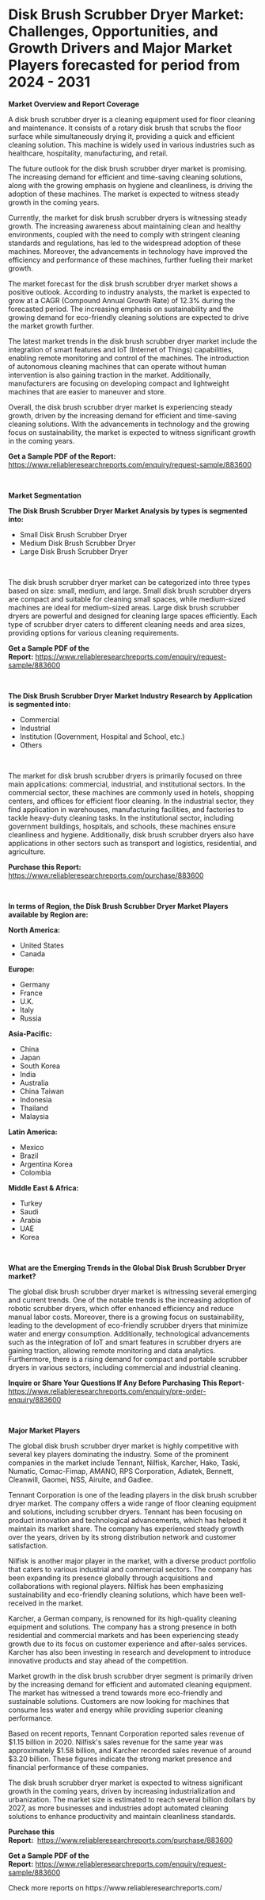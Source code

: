 <p><h1>Disk Brush Scrubber Dryer Market: Challenges, Opportunities, and Growth Drivers and Major Market Players forecasted for period from 2024 - 2031</h1></p><p><strong>Market Overview and Report Coverage</strong></p>
<p><p>A disk brush scrubber dryer is a cleaning equipment used for floor cleaning and maintenance. It consists of a rotary disk brush that scrubs the floor surface while simultaneously drying it, providing a quick and efficient cleaning solution. This machine is widely used in various industries such as healthcare, hospitality, manufacturing, and retail.</p><p>The future outlook for the disk brush scrubber dryer market is promising. The increasing demand for efficient and time-saving cleaning solutions, along with the growing emphasis on hygiene and cleanliness, is driving the adoption of these machines. The market is expected to witness steady growth in the coming years.</p><p>Currently, the market for disk brush scrubber dryers is witnessing steady growth. The increasing awareness about maintaining clean and healthy environments, coupled with the need to comply with stringent cleaning standards and regulations, has led to the widespread adoption of these machines. Moreover, the advancements in technology have improved the efficiency and performance of these machines, further fueling their market growth.</p><p>The market forecast for the disk brush scrubber dryer market shows a positive outlook. According to industry analysts, the market is expected to grow at a CAGR (Compound Annual Growth Rate) of 12.3% during the forecasted period. The increasing emphasis on sustainability and the growing demand for eco-friendly cleaning solutions are expected to drive the market growth further.</p><p>The latest market trends in the disk brush scrubber dryer market include the integration of smart features and IoT (Internet of Things) capabilities, enabling remote monitoring and control of the machines. The introduction of autonomous cleaning machines that can operate without human intervention is also gaining traction in the market. Additionally, manufacturers are focusing on developing compact and lightweight machines that are easier to maneuver and store.</p><p>Overall, the disk brush scrubber dryer market is experiencing steady growth, driven by the increasing demand for efficient and time-saving cleaning solutions. With the advancements in technology and the growing focus on sustainability, the market is expected to witness significant growth in the coming years.</p></p>
<p><strong>Get a Sample PDF of the Report:</strong> <a href="https://www.reliableresearchreports.com/enquiry/request-sample/883600">https://www.reliableresearchreports.com/enquiry/request-sample/883600</a></p>
<p>&nbsp;</p>
<p><strong>Market Segmentation</strong></p>
<p><strong>The Disk Brush Scrubber Dryer Market Analysis by types is segmented into:</strong></p>
<p><ul><li>Small Disk Brush Scrubber Dryer</li><li>Medium Disk Brush Scrubber Dryer</li><li>Large Disk Brush Scrubber Dryer</li></ul></p>
<p>&nbsp;</p>
<p><p>The disk brush scrubber dryer market can be categorized into three types based on size: small, medium, and large. Small disk brush scrubber dryers are compact and suitable for cleaning small spaces, while medium-sized machines are ideal for medium-sized areas. Large disk brush scrubber dryers are powerful and designed for cleaning large spaces efficiently. Each type of scrubber dryer caters to different cleaning needs and area sizes, providing options for various cleaning requirements.</p></p>
<p><strong>Get a Sample PDF of the Report:</strong>&nbsp;<a href="https://www.reliableresearchreports.com/enquiry/request-sample/883600">https://www.reliableresearchreports.com/enquiry/request-sample/883600</a></p>
<p>&nbsp;</p>
<p><strong>The Disk Brush Scrubber Dryer Market Industry Research by Application is segmented into:</strong></p>
<p><ul><li>Commercial</li><li>Industrial</li><li>Institution (Government, Hospital and School, etc.)</li><li>Others</li></ul></p>
<p>&nbsp;</p>
<p><p>The market for disk brush scrubber dryers is primarily focused on three main applications: commercial, industrial, and institutional sectors. In the commercial sector, these machines are commonly used in hotels, shopping centers, and offices for efficient floor cleaning. In the industrial sector, they find application in warehouses, manufacturing facilities, and factories to tackle heavy-duty cleaning tasks. In the institutional sector, including government buildings, hospitals, and schools, these machines ensure cleanliness and hygiene. Additionally, disk brush scrubber dryers also have applications in other sectors such as transport and logistics, residential, and agriculture.</p></p>
<p><strong>Purchase this Report:</strong>&nbsp; <a href="https://www.reliableresearchreports.com/purchase/883600">https://www.reliableresearchreports.com/purchase/883600</a></p>
<p>&nbsp;</p>
<p><strong>In terms of Region, the Disk Brush Scrubber Dryer Market Players available by Region are:</strong></p>
<p>
    <p> <strong> North America: </strong>
        <ul>
            <li>United States</li>
            <li>Canada</li>
        </ul>
        </p> 
    <p> <strong> Europe: </strong>
        <ul>
            <li>Germany</li>
            <li>France</li>
            <li>U.K.</li>
            <li>Italy</li>
            <li>Russia</li>
        </ul>
        </p> 
    <p> <strong> Asia-Pacific: </strong>
        <ul>
            <li>China</li>
            <li>Japan</li>
            <li>South Korea</li>
            <li>India</li>
            <li>Australia</li>
            <li>China Taiwan</li>
            <li>Indonesia</li>
            <li>Thailand</li>
            <li>Malaysia</li>
        </ul>
        </p> 
    <p> <strong> Latin America: </strong>
        <ul>
            <li>Mexico</li>
            <li>Brazil</li>
            <li>Argentina Korea</li>
            <li>Colombia</li>
        </ul>
        </p> 
    <p> <strong> Middle East & Africa: </strong>
        <ul>
            <li>Turkey</li>
            <li>Saudi</li>
            <li>Arabia</li>
            <li>UAE</li>
            <li>Korea</li>
        </ul>
    </p>
    </p>
<p>&nbsp;</p>
<p><strong>What are the Emerging Trends in the Global Disk Brush Scrubber Dryer market?</strong></p>
<p><p>The global disk brush scrubber dryer market is witnessing several emerging and current trends. One of the notable trends is the increasing adoption of robotic scrubber dryers, which offer enhanced efficiency and reduce manual labor costs. Moreover, there is a growing focus on sustainability, leading to the development of eco-friendly scrubber dryers that minimize water and energy consumption. Additionally, technological advancements such as the integration of IoT and smart features in scrubber dryers are gaining traction, allowing remote monitoring and data analytics. Furthermore, there is a rising demand for compact and portable scrubber dryers in various sectors, including commercial and industrial cleaning.</p></p>
<p><strong>Inquire or Share Your Questions If Any Before Purchasing This Report</strong>- <a href="https://www.reliableresearchreports.com/enquiry/pre-order-enquiry/883600">https://www.reliableresearchreports.com/enquiry/pre-order-enquiry/883600</a></p>
<p>&nbsp;</p>
<p><strong>Major Market Players</strong></p>
<p><p>The global disk brush scrubber dryer market is highly competitive with several key players dominating the industry. Some of the prominent companies in the market include Tennant, Nilfisk, Karcher, Hako, Taski, Numatic, Comac-Fimap, AMANO, RPS Corporation, Adiatek, Bennett, Cleanwill, Gaomei, NSS, Airuite, and Gadlee.</p><p>Tennant Corporation is one of the leading players in the disk brush scrubber dryer market. The company offers a wide range of floor cleaning equipment and solutions, including scrubber dryers. Tennant has been focusing on product innovation and technological advancements, which has helped it maintain its market share. The company has experienced steady growth over the years, driven by its strong distribution network and customer satisfaction.</p><p>Nilfisk is another major player in the market, with a diverse product portfolio that caters to various industrial and commercial sectors. The company has been expanding its presence globally through acquisitions and collaborations with regional players. Nilfisk has been emphasizing sustainability and eco-friendly cleaning solutions, which have been well-received in the market.</p><p>Karcher, a German company, is renowned for its high-quality cleaning equipment and solutions. The company has a strong presence in both residential and commercial markets and has been experiencing steady growth due to its focus on customer experience and after-sales services. Karcher has also been investing in research and development to introduce innovative products and stay ahead of the competition.</p><p>Market growth in the disk brush scrubber dryer segment is primarily driven by the increasing demand for efficient and automated cleaning equipment. The market has witnessed a trend towards more eco-friendly and sustainable solutions. Customers are now looking for machines that consume less water and energy while providing superior cleaning performance.</p><p>Based on recent reports, Tennant Corporation reported sales revenue of $1.15 billion in 2020. Nilfisk's sales revenue for the same year was approximately $1.58 billion, and Karcher recorded sales revenue of around $3.20 billion. These figures indicate the strong market presence and financial performance of these companies.</p><p>The disk brush scrubber dryer market is expected to witness significant growth in the coming years, driven by increasing industrialization and urbanization. The market size is estimated to reach several billion dollars by 2027, as more businesses and industries adopt automated cleaning solutions to enhance productivity and maintain cleanliness standards.</p></p>
<p><strong>Purchase this Report:</strong>&nbsp;&nbsp;<a href="https://www.reliableresearchreports.com/purchase/883600">https://www.reliableresearchreports.com/purchase/883600</a></p>
<p></p>
<p><strong>Get a Sample PDF of the Report:</strong>&nbsp;<a href="https://www.reliableresearchreports.com/enquiry/request-sample/883600">https://www.reliableresearchreports.com/enquiry/request-sample/883600</a></p>
<p>Check more reports on https://www.reliableresearchreports.com/</p>
